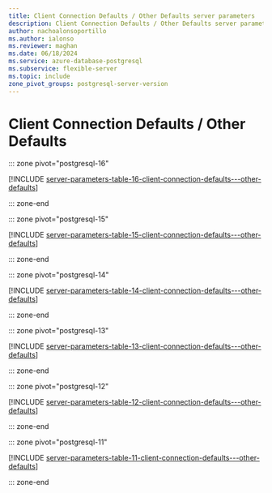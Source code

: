 ```yaml
---
title: Client Connection Defaults / Other Defaults server parameters
description: Client Connection Defaults / Other Defaults server parameters for Azure Database for PostgreSQL - Flexible Server.
author: nachoalonsoportillo
ms.author: ialonso
ms.reviewer: maghan
ms.date: 06/18/2024
ms.service: azure-database-postgresql
ms.subservice: flexible-server
ms.topic: include
zone_pivot_groups: postgresql-server-version
---
```

# Client Connection Defaults / Other Defaults


::: zone pivot="postgresql-16"

[!INCLUDE [server-parameters-table-16-client-connection-defaults---other-defaults](./includes/server-parameters-table-16-client-connection-defaults---other-defaults.md)]

::: zone-end


::: zone pivot="postgresql-15"

[!INCLUDE [server-parameters-table-15-client-connection-defaults---other-defaults](./includes/server-parameters-table-15-client-connection-defaults---other-defaults.md)]

::: zone-end


::: zone pivot="postgresql-14"

[!INCLUDE [server-parameters-table-14-client-connection-defaults---other-defaults](./includes/server-parameters-table-14-client-connection-defaults---other-defaults.md)]

::: zone-end


::: zone pivot="postgresql-13"

[!INCLUDE [server-parameters-table-13-client-connection-defaults---other-defaults](./includes/server-parameters-table-13-client-connection-defaults---other-defaults.md)]

::: zone-end


::: zone pivot="postgresql-12"

[!INCLUDE [server-parameters-table-12-client-connection-defaults---other-defaults](./includes/server-parameters-table-12-client-connection-defaults---other-defaults.md)]

::: zone-end


::: zone pivot="postgresql-11"

[!INCLUDE [server-parameters-table-11-client-connection-defaults---other-defaults](./includes/server-parameters-table-11-client-connection-defaults---other-defaults.md)]

::: zone-end


